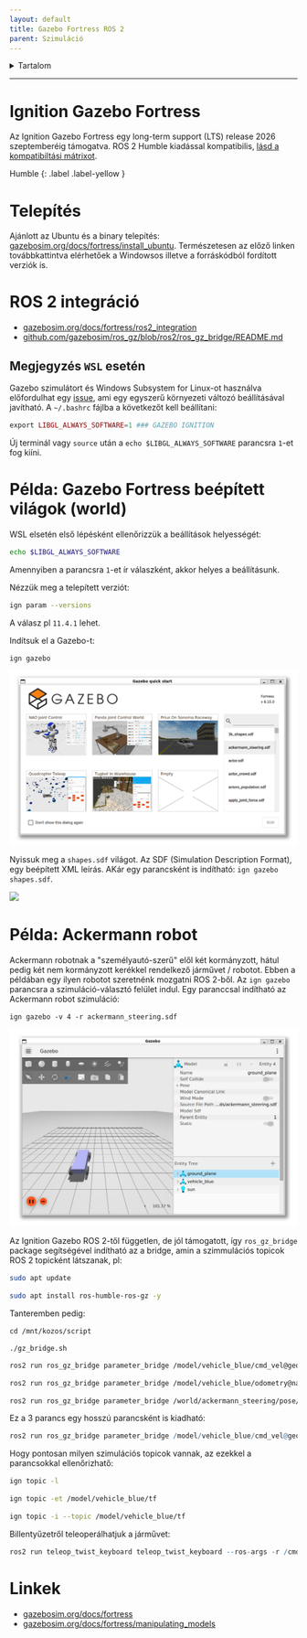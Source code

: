 ```yaml
---
layout: default
title: Gazebo Fortress ROS 2
parent: Szimuláció
---
```


 

<details markdown="block">
  <summary>
    Tartalom
  </summary>
  {: .text-delta }
1. TOC
{:toc}
</details>

---



# Ignition Gazebo Fortress

Az Ignition Gazebo Fortress egy long-term support (LTS) release 2026 szeptemberéig támogatva. ROS 2 Humble kiadással kompatibilis, [lásd a kompatibiltási mátrixot](https://sze-info.github.io/arj/szimulacio/README.html#gazebo-%C3%A9s-ros-kompatibilit%C3%A1s).

Humble
{: .label .label-yellow }

# Telepítés

Ajánlott az Ubuntu és a binary telepítés: [gazebosim.org/docs/fortress/install_ubuntu](https://gazebosim.org/docs/fortress/install_ubuntu). Természetesen az előző linken továbbkattintva elérhetőek a Windowsos illetve a forráskódból fordított verziók is.


# ROS 2 integráció

- [gazebosim.org/docs/fortress/ros2_integration](https://gazebosim.org/docs/fortress/ros2_integration)
- [github.com/gazebosim/ros_gz/blob/ros2/ros_gz_bridge/README.md](https://github.com/gazebosim/ros_gz/blob/ros2/ros_gz_bridge/README.md)

## Megjegyzés `WSL` esetén

Gazebo szimulátort és Windows Subsystem for Linux-ot használva előfordulhat egy [issue](https://github.com/gazebosim/gz-sim/issues/1841), ami egy egyszerű környezeti változó beállításával javítható. A `~/.bashrc` fájlba a következőt kell beállítani:

``` php
export LIBGL_ALWAYS_SOFTWARE=1 ### GAZEBO IGNITION 
```

Új terminál vagy `source` után a `echo $LIBGL_ALWAYS_SOFTWARE` parancsra `1`-et fog kiíni.


# Példa: Gazebo Fortress beépített világok (world)

WSL elsetén első lépésként ellenőrizzük a beállítások helyességét:

``` bash
echo $LIBGL_ALWAYS_SOFTWARE 
```

Amennyiben a parancsra `1`-et ír válaszként, akkor helyes a beállításunk. 

Nézzük meg a telepített verziót:

``` bash
ign param --versions
```

A válasz pl `11.4.1` lehet.

Indítsuk el a Gazebo-t:

``` bash
ign gazebo
```

![gazebo](ign_gazebo_02.png)


Nyissuk meg a `shapes.sdf` világot. Az SDF (Simulation Description Format), egy beépített  XML leírás. AKár egy parancsként is indítható: `ign gazebo shapes.sdf`.

![](https://api.gazebosim.org/1.0/images/fortress/img/snap.gif)


# Példa: Ackermann robot

Ackermann robotnak a "személyautó-szerű" elől két kormányzott, hátul pedig két nem kormányzott kerékkel rendelkező járművet / robotot. Ebben a példában egy ilyen robotot szeretnénk mozgatni ROS 2-ből. Az `ign gazebo` parancsra a szimuláció-választó felület indul. Egy paranccsal indítható az Ackermann robot szimuláció:

```
ign gazebo -v 4 -r ackermann_steering.sdf
```

![Alt text](ign_gazebo_01.png)

Az Ignition Gazebo ROS 2-től független, de jól támogatott, így `ros_gz_bridge` package segítségével indítható az a bridge, amin a szimmulációs topicok ROS 2 topicként látszanak, pl:

``` bash
sudo apt update
```

``` bash
sudo apt install ros-humble-ros-gz -y
```

Tanteremben pedig:

```
cd /mnt/kozos/script
```

```
./gz_bridge.sh
```

``` bash
ros2 run ros_gz_bridge parameter_bridge /model/vehicle_blue/cmd_vel@geometry_msgs/msg/Twist]ignition.msgs.Twist
```

``` bash
ros2 run ros_gz_bridge parameter_bridge /model/vehicle_blue/odometry@nav_msgs/msg/Odometry[ignition.msgs.Odometry --ros-args -r /model/vehicle_blue/odometry:=/odom
```

``` bash
ros2 run ros_gz_bridge parameter_bridge /world/ackermann_steering/pose/info@tf2_msgs/msg/TFMessage[ignition.msgs.Pose_V  --ros-args -r /world/ackermann_steering/pose/info:=/tf
```

Ez a 3 parancs egy hosszú parancsként is kiadható:

``` r
ros2 run ros_gz_bridge parameter_bridge /model/vehicle_blue/cmd_vel@geometry_msgs/msg/Twist]ignition.msgs.Twist /model/vehicle_blue/odometry@nav_msgs/msg/Odometry[ignition.msgs.Odometry   /world/ackermann_steering/pose/info@tf2_msgs/msg/TFMessage[ignition.msgs.Pose_V  --ros-args -r /world/ackermann_steering/pose/info:=/tf -r /model/vehicle_blue/odometry:=/odom
```

Hogy pontosan milyen szimulációs topicok vannak, az ezekkel a parancsokkal ellenőrizhatő:

``` bash
ign topic -l
```

``` bash
ign topic -et /model/vehicle_blue/tf
```

``` bash
ign topic -i --topic /model/vehicle_blue/tf
```

Billentyűzetről teleoperálhatjuk a járművet:

``` r
ros2 run teleop_twist_keyboard teleop_twist_keyboard --ros-args -r /cmd_vel:=/model/vehicle_blue/cmd_vel
```


# Linkek
- [gazebosim.org/docs/fortress](https://gazebosim.org/docs/fortress)
- [gazebosim.org/docs/fortress/manipulating_models](https://gazebosim.org/docs/fortress/manipulating_models)